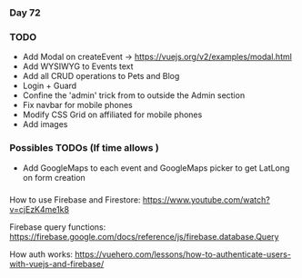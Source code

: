 ### Day 72

### TODO
- Add Modal on createEvent -> https://vuejs.org/v2/examples/modal.html
- Add WYSIWYG to Events text
- Add all CRUD operations to Pets and Blog
- Login + Guard
- Confine the 'admin' trick from to outside the Admin section
- Fix navbar for mobile phones
- Modify CSS Grid on affiliated for mobile phones
- Add images

### Possibles TODOs (If time allows )
- Add GoogleMaps to each event and GoogleMaps picker to get LatLong on form creation

### 
How to use Firebase and Firestore:
https://www.youtube.com/watch?v=cjEzK4me1k8


Firebase query functions:
https://firebase.google.com/docs/reference/js/firebase.database.Query

How auth works:
https://vuehero.com/lessons/how-to-authenticate-users-with-vuejs-and-firebase/